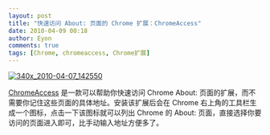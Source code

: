 ```yaml
---
layout: post
title: "快速访问 About: 页面的 Chrome 扩展：ChromeAccess"
date: 2010-04-09 00:18
author: Eyon
comments: true
tags: [Chrome, chromeaccess, Chrome扩展]
---
```

<a href="http://img.chromi.org/2010/04/340x_2010-04-07_142550.jpg">![](http://img.chromi.org/2010/04/340x_2010-04-07_142550.jpg "340x_2010-04-07_142550")</a>

[ChromeAccess](https://chrome.google.com/extensions/detail/aeoigbhkilbllfomkmmilbfochhlgdmh) 是一款可以帮助你快速访问 Chrome About: 页面的扩展，而不需要你记住这些页面的具体地址。安装该扩展后会在 Chrome 右上角的工具栏生成一个图标，点击一下该图标就可以列出 Chrome 的 About: 页面，直接选择你要访问的页面进入即可，比手动输入地址方便多了。
